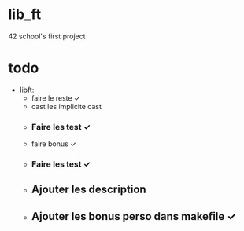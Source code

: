 # lib_ft
42 school's first project 


# todo
- libft:
  - faire le reste ✓
  - cast les implicite cast
  - ### Faire les test ✓
  - faire bonus ✓
  - ### Faire les test ✓
  - ## Ajouter les description
  - ## Ajouter les bonus perso dans makefile ✓